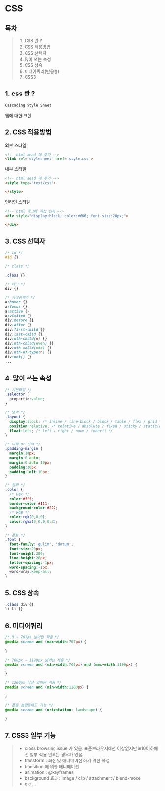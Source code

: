 # CSS

## 목차
> 1. CSS 란 ?
> 2. CSS 적용방법
> 3. CSS 선택자
> 4. 많이 쓰는 속성
> 5. CSS 상속
> 6. 미디어쿼리(반응형)
> 7. CSS3

## 1. css 란 ?

``` bash
Cascading Style Sheet
```  
웹에 대한 표현


## 2. CSS 적용방법
외부 스타일
``` html
<!-- html head 에 추가 -->
<link rel="stylesheet" href="style.css">
```

내부 스타일
``` html
<!-- html head 에 추가 -->
<style type="text/css">

</style>
```

인라인 스타일
``` html
<!-- html 태그에 직접 입력 -->
<div style="display:block; color:#666; font-size:20px;">

</div>
```


## 3. CSS 선택자
``` css
/* id */
#id {}

/* class */

.class {}

/* 태그 */
div {}

/* 가상선택자 */
a:hover {}
a:focus {}
a:active {}
a:visited {}
div:before {}
div:after {}
div:first-child {}
div:last-child {}
div:nth-child(n) {}
div:nth-child(even) {}
div:nth-child(odd) {}
div:nth-of-type(n) {}
div:not() {}
...
```


## 4. 많이 쓰는 속성
``` css
/* 기본타입 */
.selector {
  propertie:value;
}

/* 영역 */
.layout {
  display:block; /* inline / line-block / block / table / flex / grid */
  position:relative; /* relative / absolute / fixed / sticky / static(default) */
  float:left; /* left / right / none / inherit */
}

/* 여백 or 간격 */
.padding-margin {
  margin:10px;
  margin:0 auto;
  margin:0 auto 10px;
  padding:20px;
  padding-left:10px;
}

/* 컬러 */
.color {
  /* Hex */
  color:#fff;
  border-color:#111;
  background-color:#222;
  /* RGB */
  color:rgb(0,0,0);
  color:rgba(0,0,0,0.3);
}

/* 폰트 */
.font {
  font-family:'gulim', 'dotum';
  font-size:20px;
  font-weight:300;
  line-height:20px;
  letter-spacing:-1px;
  word-spacing:-1px;
  word-wrap:keep-all;
}
```


## 5. CSS 상속
``` css
.class div {}
li li {}
```

## 6. 미디어쿼리
``` css
/* 0 ~ 767px 넓이만 적용 */
@media screen and (max-width:767px) {
  
}

/* 768px ~ 1199px 넓이만 적용 */
@media screen and (min-width:768px) and (max-width:1199px) {
  
}

/* 1200px 이상 넓이만 적용 */
@media screen and (min-width:1200px) {
  
}

/* 폰을 눕혔을때도 가능 */
@media screen and (orientation: landscape) {
  
}
```

## 7. CSS3 일부 기능
> - cross browsing issue 가 있음. 표준브라우저에선 이상없지만 ie10이하에선 일부 적용 안되는 경우가 있음.
> - transform : 회전 및 애니메이션 하기 위한 속성
> - transition 에 의한 애니메이션
> - animation : @keyframes
> - background 효과 : image / clip / attachment / blend-mode
> - etc ...
